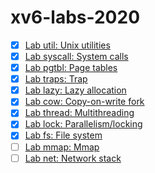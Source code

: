 # xv6-labs-2020
- [x] [Lab util: Unix utilities](https://github.com/Kelo007/xv6-labs-2020/tree/util)
- [x] [Lab syscall: System calls](https://github.com/Kelo007/xv6-labs-2020/tree/syscall)
- [x] [Lab pgtbl: Page tables](https://github.com/Kelo007/xv6-labs-2020/tree/pgtbl)
- [x] [Lab traps: Trap](https://github.com/Kelo007/xv6-labs-2020/tree/traps)
- [x] [Lab lazy: Lazy allocation](https://github.com/Kelo007/xv6-labs-2020/tree/lazy)
- [x] [Lab cow: Copy-on-write fork](https://github.com/Kelo007/xv6-labs-2020/tree/cow)
- [x] [Lab thread: Multithreading](https://github.com/Kelo007/xv6-labs-2020/tree/thread)
- [x] [Lab lock: Parallelism/locking](https://github.com/Kelo007/xv6-labs-2020/tree/lock)
- [x] [Lab fs: File system](https://github.com/Kelo007/xv6-labs-2020/tree/fs)
- [ ] [Lab mmap: Mmap](https://github.com/Kelo007/xv6-labs-2020/tree/mmap)
- [ ] [Lab net: Network stack](https://github.com/Kelo007/xv6-labs-2020/tree/net)
